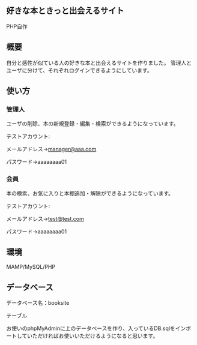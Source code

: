 ## 好きな本ときっと出会えるサイト
PHP自作

## 概要
自分と感性が似ている人の好きな本と出会えるサイトを作りました。
管理人とユーザに分けて、それぞれログインできるようにしています。

## 使い方
### 管理人
ユーザの削除、本の新規登録・編集・検索ができるようになっています。

テストアカウント:

メールアドレス→manager@aaa.com

パスワード→aaaaaaaa01

### 会員
本の検索、お気に入りと本棚追加・解除ができるようになっています。

テストアカウント:

メールアドレス→test@test.com

パスワード→aaaaaaaa01

## 環境
MAMP/MySQL/PHP

## データベース
データベース名：booksite

テーブル

お使いのphpMyAdminに上のデータベースを作り、入っているDB.sqlをインポートしていただければお使いいただけるようになると思います。
